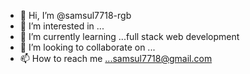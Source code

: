 - 👋 Hi, I’m @samsul7718-rgb
- 👀 I’m interested in ...
- 🌱 I’m currently learning ...full stack web development
- 💞️ I’m looking to collaborate on ...
- 📫 How to reach me ...samsul7718@gmail.com

<!---
samsul7718-rgb/samsul7718-rgb is a ✨ special ✨ repository because its `README.md` (this file) appears on your GitHub profile.
You can click the Preview link to take a look at your changes.
--->
